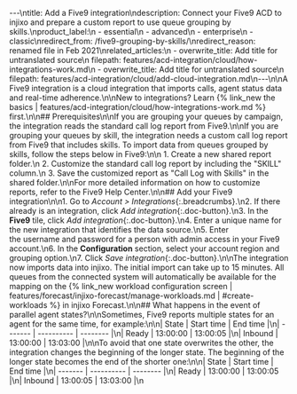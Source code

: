 ---\ntitle: Add a Five9 integration\ndescription: Connect your Five9 ACD to injixo and prepare a custom report to use queue grouping by skills.\nproduct_label:\n  - essential\n  - advanced\n  - enterprise\n  - classic\nredirect_from: /five9-grouping-by-skills/\nredirect_reason: renamed file in Feb 2021\nrelated_articles:\n  - overwrite_title: Add title for untranslated source\n    filepath: features/acd-integration/cloud/how-integrations-work.md\n  - overwrite_title: Add title for untranslated source\n    filepath: features/acd-integration/cloud/add-cloud-integration.md\n---\n\nA Five9 integration is a cloud integration that imports calls, agent status data and real-time adherence.\n\nNew to integrations? Learn {% link_new the basics | features/acd-integration/cloud/how-integrations-work.md %} first.\n\n## Prerequisites\n\nIf you are grouping your queues by campaign, the integration reads the standard call log report from Five9.\n\nIf you are grouping your queues by skill, the integration needs a custom call log report from Five9 that includes skills. To import data from queues grouped by skills, follow the steps below in Five9:\n\n 1. Create a new shared report folder.\n 2. Customize the standard call log report by including the "SKILL" column.\n 3. Save the customized report as "Call Log with Skills" in the shared folder.\n\nFor more detailed information on how to customize reports, refer to the Five9 Help Center.\n\n## Add your Five9 integration\n\n1. Go to _Account > Integrations_{:.breadcrumbs}.\n2. If there already is an integration, click _Add integration_{:.doc-button}.\n3. In the **Five9** tile, click _Add integration_{:.doc-button}.\n4. Enter a unique name for the new integration that identifies the data source.\n5. Enter the username and password for a person with admin access in your Five9 account.\n6. In the **Configuration** section, select your account region and grouping option.\n7. Click _Save integration_{:.doc-button}.\n\nThe integration now imports data into injixo. The initial import can take up to 15 minutes. All queues from the connected system will automatically be available for the mapping on the {% link_new workload configuration screen | features/forecast/injixo-forecast/manage-workloads.md | #create-workloads %} in injixo Forecast.\n\n## What happens in the event of parallel agent states?\n\nSometimes, Five9 reports multiple states for an agent for the same time, for example:\n\n| State   | Start time | End time |\n| ------- | ---------- | -------- |\n| Ready   | 13:00:00   | 13:00:05 |\n| Inbound | 13:00:00   | 13:03:00 |\n\nTo avoid that one state overwrites the other, the integration changes the beginning of the longer state. The beginning of the longer state becomes the end of the shorter one:\n\n| State   | Start time | End time |\n| ------- | ---------- | -------- |\n| Ready   | 13:00:00   | 13:00:05 |\n| Inbound | 13:00:05   | 13:03:00 |\n
